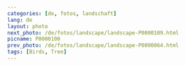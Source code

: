 ```yaml
---
categories: [de, fotos, landschaft]
lang: de
layout: photo
next_photo: /de/fotos/landscape/landscape-P0000109.html
picname: P0000100
prev_photo: /de/fotos/landscape/landscape-P0000064.html
tags: [Birds, Tree]
---
```

